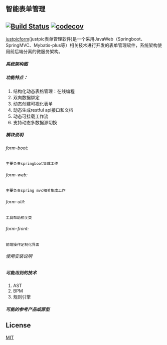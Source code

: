 
## 智能表单管理  
[![Build Status](https://travis-ci.org/justpic/justpic.svg?branch=master)](https://travis-ci.org/justpic/justpicform)
[![codecov](https://codecov.io/gh/justpic/justpicform/branch/master/graph/badge.svg)](https://codecov.io/gh/justpic/justpicform)
---------------------------------------------------------
  
[justpicform](https://github.com/justpic/justpicform)(justpic表单管理软件)是一个采用JavaWeb（Springboot、SpringMVC、Mybatis-plus等）相关技术进行开发的表单管理软件，系统架构使用前后端分离的微服务架构。

##### 系统架构图



##### 功能特点：
1. 结构化动态表格管理：在线编程 
2. 双向数据绑定
3. 动态创建可视化表单
4. 动态生成restful api接口和文档  
5. 动态可挂载工作流
6. 支持动态多数据源切换


##### 模块说明
###### form-boot: 
    主要负责springboot集成工作   

###### form-web:
    主要负责spring mvc相关集成工作  

###### form-util:  
    工具帮助相关类
    
###### form-front:  
    前端操作定制化界面


###### 使用安装说明


##### 可能用到的技术
1. AST
2. BPM
3. 规则引擎

##### 可能的参考产品或原型


## License

[MIT](./LICENSE)

